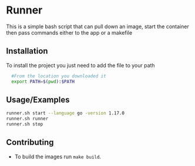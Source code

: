 
# Runner

This is a simple bash script that can pull down an image, start the container then pass commands either to the app or a makefile

## Installation

To install the project you just need to add the file to your path

```bash
  #From the location you downloaded it
  export PATH=$(pwd):$PATH
```

## Usage/Examples

```bash
runner.sh start --language go -version 1.17.0
runner.sh runner
runner.sh stop
```

## Contributing

- To build the images run `make build`.
